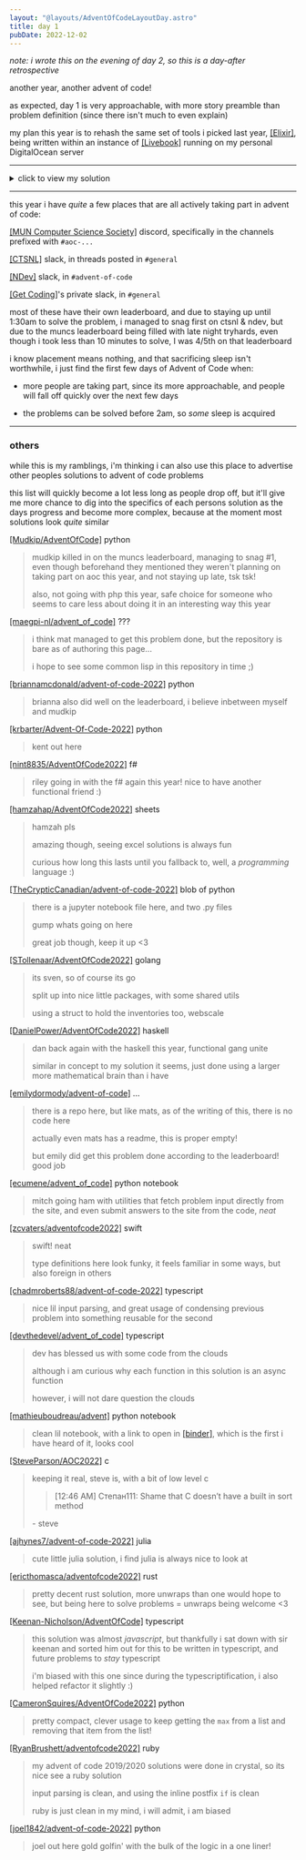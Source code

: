 ```yaml
---
layout: "@layouts/AdventOfCodeLayoutDay.astro"
title: day 1
pubDate: 2022-12-02
---
```


_note: i wrote this on the evening of day 2, so this is a day-after retrospective_

another year, another advent of code!

as expected, day 1 is very approachable, with more story preamble than problem definition (since there isn't much to even explain)

my plan this year is to rehash the same set of tools i picked last year, [[Elixir]](https://elixir-lang.org/), being written within an instance of [[Livebook]](https://livebook.dev/) running on my personal DigitalOcean server

---

<details>
<summary>click to view my solution</summary>

<br />

given the sample input:

```
1000
2000
3000

4000

5000
6000

7000
8000
9000

10000
```

assuming `input` is the above as one big string,

```elixir
input =
  input
  |> String.trim()
  |> String.split("\n\n")
  |> Enum.map(fn elf ->
    elf |> String.split("\n") |> Enum.map(&String.to_integer/1)
  end)
```

split the string on `\n\n`, causing each group to be its own chunk,
and since that chunk is still a compact string, split it again by `\n`, and map
each value to an integer

```elixir
[
    [1000, 2000, 3000],
    [4000],
    [5000, 6000],
    [7000, 8000, 9000],
    [10000]
]
```

this leaves us with the following list of lists

```elixir
elfs = input |> Enum.map(&Enum.sum/1) |> Enum.sort(&(&1 >= &2))
```

i then sum each list within this list of lists, and sort this new list of just sums in descending order

```elixir
[24000, 11000, 10000, 6000, 4000]
```

which leaves me with this list

### part 1

```elixir
Enum.at(elfs, 0) # -> 24000
```

plucking the first element of this list gives me the elf with the most calories

### part 2

```elixir
elfs |> Enum.take(3) |> Enum.sum() # -> 45000
```

and, plucking the top 3, and then summing this list of 3 items, give us the combined calories

the full solution can be found [[here]](https://github.com/jackharrhy/advent2022/blob/main/day1.livemd)

<br />

</details>

---

this year i have _quite_ a few places that are all actively taking part in advent of code:

[[MUN Computer Science Society]](https://muncompsci.ca/) discord, specifically in the channels prefixed with `#aoc-...`

[[CTSNL]](https://ctsnl.ca/) slack, in threads posted in `#general`

[[NDev]](https://www.meetup.com/ndevmeetup/) slack, in `#advent-of-code`

[[Get Coding]](https://www.getcoding.ca/)'s private slack, in `#general`

most of these have their own leaderboard, and due to staying up until 1:30am to solve the problem, i managed to snag first on ctsnl & ndev, but due to the muncs leaderboard being filled with late night tryhards, even though i took less than 10 minutes to solve, I was 4/5th on that leaderboard

i know placement means nothing, and that sacrificing sleep isn't worthwhile, i just find the first few days of Advent of Code when:

- more people are taking part, since its more approachable, and people will fall off quickly over the next few days

- the problems can be solved before 2am, so _some_ sleep is acquired

---

### others

while this is my ramblings, i'm thinking i can also use this place to advertise other peoples solutions to advent of code problems

this list will quickly become a lot less long as people drop off, but it'll give me more chance to dig into the specifics of each persons solution as the days progress and become more complex, because at the moment most solutions look _quite_ similar

[[Mudkip/AdventOfCode]](https://github.com/Mudkip/AdventOfCode/blob/main/2022/day01/1.py) python

> mudkip killed in on the muncs leaderboard, managing to snag #1, even though beforehand they mentioned they weren't planning on taking part on aoc this year, and not staying up late, tsk tsk!
>
> also, not going with php this year, safe choice for someone who seems to care less about doing it in an interesting way this year

[[maegpi-nl/advent_of_code]](https://github.com/maegpi-nl/advent_of_code) ???

> i think mat managed to get this problem done, but the repository is bare as of authoring this page...
>
> i hope to see some common lisp in this repository in time ;)

[[briannamcdonald/advent-of-code-2022]](https://github.com/briannamcdonald/advent-of-code-2022/tree/main/day01) python

> brianna also did well on the leaderboard, i believe inbetween myself and mudkip

[[krbarter/Advent-Of-Code-2022]](https://github.com/krbarter/Advent-Of-Code-2022/blob/main/Day1/day1.py) python

> kent out here

[[nint8835/AdventOfCode2022]](https://github.com/nint8835/AdventOfCode2022/blob/main/Day1/Day1.fsx) f#

> riley going in with the f# again this year! nice to have another functional friend :)

[[hamzahap/AdventOfCode2022]](https://docs.google.com/spreadsheets/d/1ZR69KuO6MWHJGjoglgsRJs4t9Tm2CC874XAW3645LIk/edit?usp=sharing) sheets

> hamzah pls
>
> amazing though, seeing excel solutions is always fun
>
> curious how long this lasts until you fallback to, well, a _programming_ language :)

[[TheCrypticCanadian/advent-of-code-2022]](https://github.com/TheCrypticCanadian/advent-of-code-2022/tree/main/1) blob of python

> there is a jupyter notebook file here, and two .py files
>
> gump whats going on here
>
> great job though, keep it up <3

[[STollenaar/AdventOfCode2022]](https://github.com/STollenaar/AdventOfCode2022/blob/main/cmd/day1/main.go) golang

> its sven, so of course its go
>
> split up into nice little packages, with some shared utils
>
> using a struct to hold the inventories too, webscale

[[DanielPower/AdventOfCode2022]](https://github.com/DanielPower/AdventOfCode2022/blob/master/src/Day1.hs) haskell

> dan back again with the haskell this year, functional gang unite
>
> similar in concept to my solution it seems, just done using a larger more mathematical brain than i have

[[emilydormody/advent-of-code]](https://github.com/emilydormody/advent-of-code) ...

> there is a repo here, but like mats, as of the writing of this, there is no code here
>
> actually even mats has a readme, this is proper empty!
>
> but emily did get this problem done according to the leaderboard! good job

[[ecumene/advent_of_code]](https://github.com/ecumene/advent_of_code/blob/main/2022/notebooks/day1.ipynb) python notebook

> mitch going ham with utilities that fetch problem input directly from the site, and even submit answers to the site from the code, _neat_

[[zcvaters/adventofcode2022]](https://github.com/zcvaters/adventofcode2022/blob/main/day01/day01.swift) swift

> swift! neat
>
> type definitions here look funky, it feels familiar in some ways, but also foreign in others

[[chadmroberts88/advent-of-code-2022]](https://github.com/chadmroberts88/advent-of-code-2022/blob/main/src/day1/solutions.ts) typescript

> nice lil input parsing, and great usage of condensing previous problem into something reusable for the second

[[devthedevel/advent_of_code]](https://github.com/devthedevel/advent_of_code/blob/master/2022/1/index.ts) typescript

> dev has blessed us with some code from the clouds
>
> although i am curious why each function in this solution is an async function
>
> however, i will not dare question the clouds

[[mathieuboudreau/advent]](https://github.com/mathieuboudreau/advent/tree/main/day-01) python notebook

> clean lil notebook, with a link to open in [[binder]](https://mybinder.org/), which is the first i have heard of it, looks cool

[[SteveParson/AOC2022]](https://github.com/SteveParson/AOC2022) c

> keeping it real, steve is, with a bit of low level c
>
> > [12:46 AM] Степан111: Shame that C doesn’t have a built in sort method
>
> \- steve

[[ajhynes7/advent-of-code-2022]](https://github.com/ajhynes7/advent-of-code-2022/blob/main/days/01.jl) julia

> cute little julia solution, i find julia is always nice to look at

[[ericthomasca/adventofcode2022]](https://github.com/ericthomasca/adventofcode2022/blob/main/day01/src/main.rs) rust

> pretty decent rust solution, more unwraps than one would hope to see, but being here to solve problems = unwraps being welcome <3

[[Keenan-Nicholson/AdventOfCode]](https://github.com/Keenan-Nicholson/AdventOfCode/blob/main/2022/day1/day1.ts) typescript

> this solution was almost _javascript_, but thankfully i sat down with sir keenan and sorted him out for this to be written in typescript, and future problems to _stay_ typescript
>
> i'm biased with this one since during the typescriptification, i also helped refactor it slightly :)

[[CameronSquires/AdventOfCode2022]](https://github.com/CameronSquires/AdventOfCode2022/blob/main/Day1.py) python

> pretty compact, clever usage to keep getting the `max` from a list and removing that item from the list!

[[RyanBrushett/adventofcode2022]](https://github.com/RyanBrushett/adventofcode2022/tree/main/day1) ruby

> my advent of code 2019/2020 solutions were done in crystal, so its nice see a ruby solution
>
> input parsing is clean, and using the inline postfix `if` is clean
>
> ruby is just clean in my mind, i will admit, i am biased

[[joel1842/advent-of-code-2022]](https://github.com/joel1842/advent-of-code-2022/blob/main/day1/day1.py) python

> joel out here gold golfin' with the bulk of the logic in a one liner!
